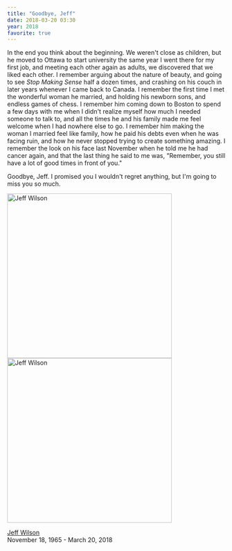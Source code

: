 ```yaml
---
title: "Goodbye, Jeff"
date: 2018-03-20 03:30
year: 2018
favorite: true
---
```


In the end you think about the beginning.
We weren't close as children,
but he moved to Ottawa to start university the same year I went there for my first job,
and meeting each other again as adults,
we discovered that we liked each other.
I remember arguing about the nature of beauty,
and going to see *Stop Making Sense* half a dozen times,
and crashing on his couch in later years whenever I came back to Canada.
I remember the first time I met the wonderful woman he married,
and holding his newborn sons,
and endless games of chess.
I remember him coming down to Boston to spend a few days with me
when I didn't realize myself how much I needed someone to talk to,
and all the times he and his family made me feel welcome when I had nowhere else to go.
I remember him making the woman I married feel like family,
how he paid his debts even when he was facing ruin,
and how he never stopped trying to create something amazing.
I remember the look on his face last November when he told me he had cancer again,
and that the last thing he said to me was,
"Remember, you still have a lot of good times in front of you."

Goodbye, Jeff.
I promised you I wouldn't regret anything,
but I'm going to miss you so much.

<img src="{{ '/files/2018/03/jeff.png' | relative_url }}" alt="Jeff Wilson" height="380" class="centered">

<img src="{{ '/files/2018/03/jeff-obituary.jpg' | relative_url }}" alt="Jeff Wilson" height="380" class="centered">

[Jeff Wilson](http://www.inmemoriamts.ca/notices/Jeffrey-Wilson)<br>
November 18, 1965 - March 20, 2018
